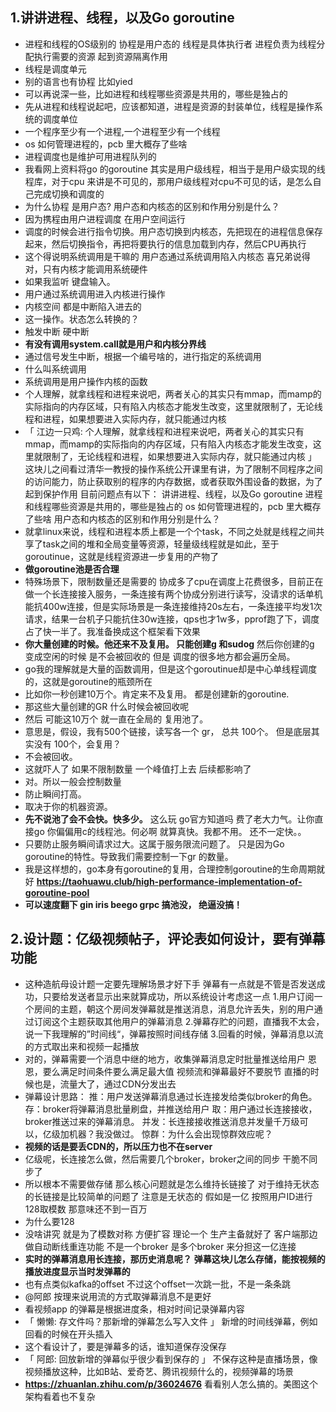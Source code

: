 ## 1.讲讲进程、线程，以及Go  goroutine
- 进程和线程的OS级别的 协程是用户态的
线程是具体执行者 进程负责为线程分配执行需要的资源
起到资源隔离作用
- 线程是调度单元
- 别的语言也有协程 比如yied
- 可以再说深一些，比如进程和线程哪些资源是共用的，哪些是独占的
- 先从进程和线程说起吧，应该都知道，进程是资源的封装单位，线程是操作系统的调度单位
- 一个程序至少有一个进程,一个进程至少有一个线程
- os 如何管理进程的，pcb 里大概存了些啥
- 进程调度也是维护可用进程队列的
- 我看网上资料将go 的goroutine 其实是用户级线程，相当于是用户级实现的线程库，对于cpu 来讲是不可见的，那用户级线程对cpu不可见的话，是怎么自己完成切换和调度的
- 为什么协程 是用户态?
用户态和内核态的区别和作用分别是什么？
- 因为携程由用户进程调度
在用户空间运行
- 调度的时候会进行指令切换。用户态切换到内核态，先把现在的进程信息保存起来，然后切换指令，再把将要执行的信息加载到内存，然后CPU再执行
- 这个得说明系统调用是干嘛的
用户态通过系统调用陷入内核态
喜兄弟说得对，只有内核才能调用系统硬件
- 如果我监听 键盘输入。
- 用户通过系统调用进入内核进行操作
- 内核空间 都是中断陷入进去的
- 这一操作。状态怎么转换的？
- 触发中断
硬中断
- **有没有调用system.call就是用户和内核分界线**
- 通过信号发生中断，根据一个编号啥的，进行指定的系统调用
- 什么叫系统调用
- 系统调用是用户操作内核的函数
- 个人理解，就拿线程和进程来说吧，两者关心的其实只有mmap，而mamp的实际指向的内存区域，只有陷入内核态才能发生改变，这里就限制了，无论线程和进程，如果想要进入实际内存，就只能通过内核
- 「 江边一只鸡: 个人理解，就拿线程和进程来说吧，两者关心的其实只有mmap，而mamp的实际指向的内存区域，只有陷入内核态才能发生改变，这里就限制了，无论线程和进程，如果想要进入实际内存，就只能通过内核 」
这块儿之间看过清华一教授的操作系统公开课里有讲，为了限制不同程序之间的访问能力，防止获取别的程序的内存数据，或者获取外围设备的数据，为了起到保护作用
目前问题点有以下：
讲讲进程、线程，以及Go  goroutine
进程和线程哪些资源是共用的，哪些是独占的
os 如何管理进程的，pcb 里大概存了些啥
用户态和内核态的区别和作用分别是什么？
-  就拿linux来说，线程和进程本质上都是一个个task，不同之处就是线程之间共享了task之间的堆和全局变量等资源，轻量级线程就是如此，至于goroutinue，这就是线程资源进一步复用的产物了
- **做goroutine池是否合理**
- 特殊场景下，限制数量还是需要的
协成多了cpu在调度上花费很多，目前正在做一个长连接接入服务，一条连接有两个协成分别进行读写，没请求的话单机能抗400w连接，但是实际场景是一条连接维持20s左右，一条连接平均发1次请求，结果一台机子只能抗住30w连接，qps也才1w多，pprof跑了下，调度占了快一半了。我准备换成这个框架看下效果
- **你大量创建的时候。他还来不及复用。 只能创建g 和sudog**
然后你创建的g 变成空闲的时候 是不会被回收的
但是 调度的很多地方都会遍历全局。
- go我的理解就是大量的函数调用，但是这个goroutinue却是中心单线程调度的，这就是goroutine的瓶颈所在
- 比如你一秒创建10万个。肯定来不及复用。 都是创建新的goroutine.
- 那这些大量创建的GR 什么时候会被回收呢
- 然后 可能这10万个 就一直在全局的 复用池了。
- 意思是，假设，我有500个链接，读写各一个 gr， 总共 100个。 但是底层其实没有 100个，会复用？
- 不会被回收。
- 这就吓人了 如果不限制数量 一个峰值打上去 后续都影响了
- 对。所以一般会控制数量
- 防止瞬间打高。
- 取决于你的机器资源。
- **先不说池了会不会快。快多少。**
这么玩 go官方知道吗
费了老大力气。让你直接go 你偏偏用c的线程池。何必啊
就算真快。我都不用。
还不一定快。。
- 只要防止服务瞬间请求过大。这属于服务限流问题了。
只是因为Go goroutine的特性。导致我们需要控制一下gr 的数量。
- 我是这样想的，go本身有goroutine的复用，合理控制goroutine的生命周期就好
**https://taohuawu.club/high-performance-implementation-of-goroutine-pool**
- **可以速度翻下 gin iris beego grpc 搞池没， 绝逼没搞！**

## 2.设计题：亿级视频帖子，评论表如何设计，要有弹幕功能
-  这种造航母设计题一定要先理解场景才好下手
弹幕有一点就是不管是否发送成功，只要给发送者显示出来就算成功，所以系统设计考虑这一点
1.用户订阅一个房间的主题，朝这个房间发弹幕就是推送消息，消息允许丢失，别的用户通过订阅这个主题获取其他用户的弹幕消息
2.弹幕存贮的问题，直播我不太会，说一下我理解的”时间线“，弹幕按照时间线存储
3.回看的时候，弹幕消息以流的方式取出来和视频一起播放
- 对的，弹幕需要一个消息中继的地方，收集弹幕消息定时批量推送给用户
恩恩，要么满足时间条件要么满足最大值
视频流和弹幕最好不要脱节
直播的时候也是，流量大了，通过CDN分发出去
- 弹幕设计思路：
推：用户发送弹幕消息通过长连接发给类似broker的角色。
存：broker将弹幕消息批量刷盘，并推送给用户
取：用户通过长连接接收，broker推送过来的弹幕消息。
并发：长连接接收推送消息并发量千万级可以，亿级加机器？我没做过。
惊群：为什么会出现惊群效应呢？
- **视频的话是要丢CDN的，所以压力也不在server**
- 亿级呢，长连接怎么做，然后需要几个broker，broker之间的同步
干脆不同步了
- 所以根本不需要做存储 那么核心问题就是怎么维持长链接了
对于维持无状态的长链接是比较简单的问题了 注意是无状态的
假如是一亿 按照用户ID进行128取模数 那意味还不到一百万
- 为什么要128
- 没啥讲究 就是为了模数对称 方便扩容
理论一个 生产主备就好了
客户端那边做自动断线重连功能
不是一个broker 是多个broker 来分担这一亿连接
- **实时的弹幕消息用长连接，那历史消息呢？**
**弹幕这块儿怎么存储，能按视频的播放进度显示当时发弹幕的**
- 也有点类似kafka的offset
不过这个offset一次跳一批，不是一条条跳
- @阿郎 按理来说用流的方式取弹幕消息不是更好
- 看视频app 的弹幕是根据进度条，相对时间记录弹幕内容
- 「 懒懒: 存文件吗？那新增的弹幕怎么写入文件 」
新增的时间线弹幕，例如回看的时候在开头插入
- 这个看设计了，要是弹幕多的话，谁知道保存没保存
- 「 阿郎: 回放新增的弹幕似乎很少看到保存的 」
不保存这种是直播场景，像视频播放这种，比如B站、爱奇艺、腾讯视频什么的，视频弹幕的场景
- **https://zhuanlan.zhihu.com/p/36024676**
看看别人怎么搞的。美图这个架构看着也不复杂
















